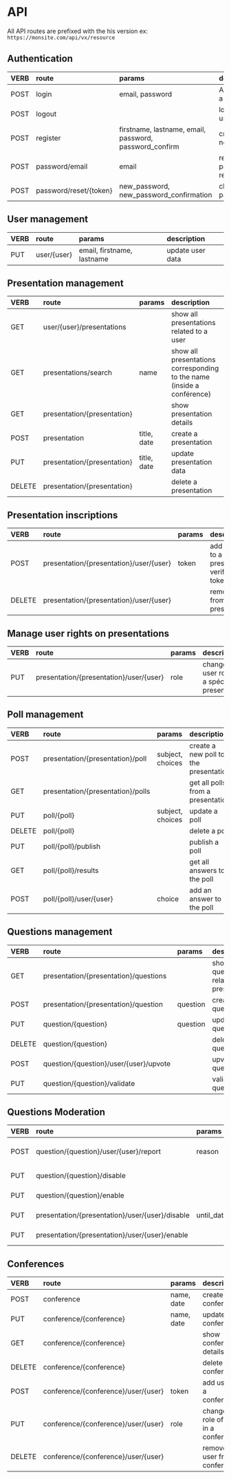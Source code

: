 # API
All API routes are prefixed with the his version ex: `https://monsite.com/api/vx/resource`

## Authentication
| VERB | route  | params | description |
| :--- | :----  | :----- | :---------- |
| POST | login      | email, password | Authenticate a user |
| POST | logout     | | logout a user |
| POST | register   | firstname, lastname, email, password, password_confirm | create a new user |
| POST | password/email | email | request a password reset link |
| POST | password/reset/{token} | new_password, new_password_confirmation | change password |

## User management
| VERB | route | params | description |
| :--- | :---- | :----- | :---------- |
| PUT  | user/{user} | email, firstname, lastname | update user data |

## Presentation management
| VERB | route | params | description |
| :--- | :---- | :----- | :---------- |
| GET  | user/{user}/presentations | | show all presentations related to a user |
| GET  | presentations/search | name | show all presentations corresponding to the name (inside a conférence) |
| GET  | presentation/{presentation} | | show presentation details |
| POST | presentation | title, date | create a presentation |
| PUT  | presentation/{presentation} | title, date | update presentation data |
| DELETE | presentation/{presentation} | | delete a presentation |

## Presentation inscriptions
| VERB | route | params | description |
| :--- | :---- | :----- | :---------- |
| POST | presentation/{presentation}/user/{user} | token | add a user to a presentation verifying the token |
| DELETE | presentation/{presentation}/user/{user} | | remove user from presentation |

## Manage user rights on presentations
| VERB | route | params | description |
| :--- | :---- | :----- | :---------- |
| PUT  | presentation/{presentation}/user/{user} | role | change the user role to a spécific presentation |

## Poll management
| VERB | route | params | description |
| :--- | :---- | :----- | :---------- |
| POST | presentation/{presentation}/poll | subject, choices | create a new poll to the presentation |
| GET  | presentation/{presentation}/polls | | get all polls from a presentation |
| PUT  | poll/{poll} | subject, choices | update a poll |
| DELETE | poll/{poll} | | delete a poll |
| PUT  | poll/{poll}/publish | | publish a poll |
| GET  | poll/{poll}/results | | get all answers to the poll |
| POST | poll/{poll}/user/{user} | choice | add an answer to the poll |

## Questions management
| VERB | route | params | description |
| :--- | :---- | :----- | :---------- |
| GET  | presentation/{presentation}/questions | | show all questions related with presentation |
| POST | presentation/{presentation}/question | question | create a question
| PUT  | question/{question} | question | update a question |
| DELETE | question/{question} | | delete a question |
| POST | question/{question}/user/{user}/upvote | | upvote a question |
| PUT  | question/{question}/validate | | validate a question |

## Questions Moderation
| VERB | route | params | description |
| :--- | :---- | :----- | :---------- |
| POST | question/{question}/user/{user}/report | reason | report a question by a user |
| PUT  | question/{question}/disable | | disable a question |
| PUT  | question/{question}/enable | | enable a question |
| PUT  | presentation/{presentation}/user/{user}/disable | until_date | disable a user |
| PUT  | presentation/{presentation}/user/{user}/enable | | enable a user |

## Conferences
| VERB | route | params | description |
| :--- | :---- | :----- | :---------- |
| POST | conference | name, date | create a conference |
| PUT  | conference/{conference} | name, date | update a conference |
| GET  | conference/{conference} | | show conference details |
| DELETE | conference/{conference} | | delete conference |
| POST | conference/{conference}/user/{user} | token | add user to a conference |
| PUT | conference/{conference}/user/{user} | role | change role of user in a conference |
| DELETE | conference/{conference}/user/{user} | | remove user from a conference |